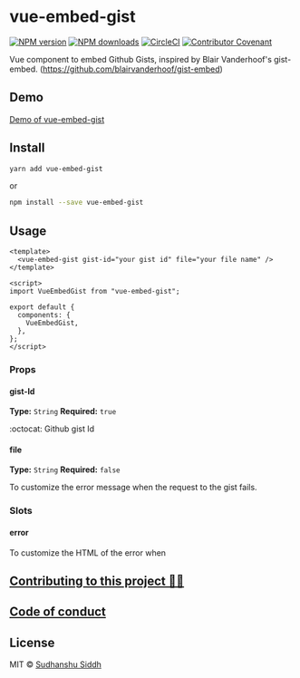 # vue-embed-gist

[![NPM version](https://img.shields.io/npm/v/vue-embed-gist.svg?style=flat)](https://npmjs.com/package/vue-embed-gist) [![NPM downloads](https://img.shields.io/npm/dm/vue-embed-gist.svg?style=flat)](https://npmjs.com/package/vue-embed-gist) [![CircleCI](https://circleci.com/gh/sudhanshu-15/vue-embed-gist/tree/master.svg?style=shield)](https://circleci.com/gh/sudhanshu-15/vue-embed-gist/tree/master)
[![Contributor Covenant](https://img.shields.io/badge/Contributor%20Covenant-v2.0%20adopted-ff69b4.svg)](code_of_conduct.md)

Vue component to embed Github Gists, inspired by Blair Vanderhoof's gist-embed. (https://github.com/blairvanderhoof/gist-embed)

## Demo

[Demo of vue-embed-gist](https://sudhanshu-15.github.io/vue-embed-gist)

## Install

```bash
yarn add vue-embed-gist
```

or

```bash
npm install --save vue-embed-gist
```

<!-- CDN: [UNPKG](https://unpkg.com/vue-embed-gist/) | [jsDelivr](https://cdn.jsdelivr.net/npm/vue-embed-gist/) (available as `window.VueEmbedGist`) -->

## Usage

```vue
<template>
  <vue-embed-gist gist-id="your gist id" file="your file name" />
</template>

<script>
import VueEmbedGist from "vue-embed-gist";

export default {
  components: {
    VueEmbedGist,
  },
};
</script>
```

### Props

#### gist-Id

**Type:** `String`
**Required:** `true`

:octocat: Github gist Id

#### file

**Type:** `String`
**Required:** `false`

To customize the error message when the request to the gist fails.

### Slots

#### error

To customize the HTML of the error when 

## [Contributing to this project 🙌🏽](CONTRIBUTING.md)

## [Code of conduct](CODE_OF_CONDUCT.md)

## License

MIT &copy; [Sudhanshu Siddh](www.ssiddh.me)
